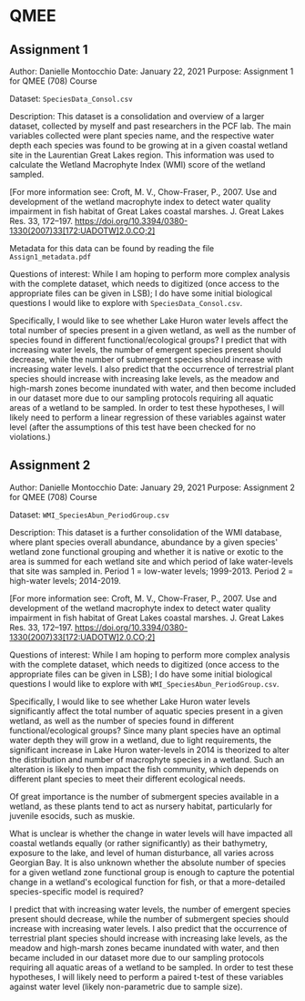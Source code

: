 # QMEE


<!--
JD: I took the liberty of consolidating your README files here.
-->

## Assignment 1
Author: Danielle Montocchio
Date: January 22, 2021
Purpose: Assignment 1 for QMEE (708) Course

Dataset: `SpeciesData_Consol.csv`

Description: This dataset is a consolidation and overview of a larger dataset, collected by myself and past researchers in the PCF lab. The main variables collected were plant species name, and the respective water depth each species was found to be growing at in a given coastal wetland site in the Laurentian Great Lakes region. This information was used to calculate the Wetland Macrophyte Index (WMI) score of the wetland sampled. 

[For more information see: Croft, M. V., Chow-Fraser, P., 2007. Use and development of the wetland macrophyte index to detect water quality impairment in fish habitat of Great Lakes coastal marshes. J. Great Lakes Res. 33, 172–197. https://doi.org/10.3394/0380-1330(2007)33[172:UADOTW]2.0.CO;2]

Metadata for this data can be found by reading the file `Assign1_metadata.pdf`

<!-- BMB: probably don't need to say where it is since we can assume reader is in the repo already?  It's too bad the metadata are in PDF, not in a machine-readable format ...
-->

Questions of interest: While I am hoping to perform more complex analysis with the complete dataset, which needs to digitized (once access to the appropriate files can be given in LSB); I do have some initial biological questions I would like to explore with `SpeciesData_Consol.csv`. 

Specifically, I would like to see whether Lake Huron water levels affect the total number of species present in a given wetland, as well as the number of species found in different functional/ecological groups? I predict that with increasing water levels, the number of emergent species present should decrease, while the number of submergent species should increase with increasing water levels. I also predict that the occurrence of terrestrial plant species should increase with increasing lake levels, as the meadow and high-marsh zones become inundated with water, and then become included in our dataset more due to our sampling protocols requiring all aquatic areas of a wetland to be sampled. In order to test these hypotheses, I will likely need to perform a linear regression of these variables against water level (after the assumptions of this test have been  checked for no violations.)

<!-- BMB: can you say more about the _scientific_ reasons for these questions? These are framed as statistical questions (with expected directions of effect, which is very good), but I would be curious to know why these trends matter to you ...

Avoid asking "does X affect Y?" - because the answer is almost always "yes" for any ecological system where you have bothered to measure both X and Y. "How much does X affect Y?" "In what direction does X change when Y changes?" "Can we clearly distinguish the effect of X on Y?" and "Does X affect Y enough to be important for scientific or management reasons?" are all better questions.
-->

## Assignment 2

Author: Danielle Montocchio
Date: January 29, 2021
Purpose: Assignment 2 for QMEE (708) Course

Dataset: `WMI_SpeciesAbun_PeriodGroup.csv`

Description: This dataset is a further consolidation of the WMI database, where plant species overall abundance, abundance by a given species' wetland zone functional grouping and whether it is native or exotic to the area is summed for each wetland site and which period of lake water-levels that site was sampled in. Period 1 = low-water levels; 1999-2013. Period 2 = high-water levels; 2014-2019.

[For more information see: Croft, M. V., Chow-Fraser, P., 2007. Use and development of the wetland macrophyte index to detect water quality impairment in fish habitat of Great Lakes coastal marshes. J. Great Lakes Res. 33, 172–197. https://doi.org/10.3394/0380-1330(2007)33[172:UADOTW]2.0.CO;2]


Questions of interest: While I am hoping to perform more complex analysis with the complete dataset, which needs to digitized (once access to the appropriate files can be given in LSB); I do have some initial biological questions I would like to explore with `WMI_SpeciesAbun_PeriodGroup.csv`. 

Specifically, I would like to see whether Lake Huron water levels significantly affect the total number of aquatic species present in a given wetland, as well as the number of species found in different functional/ecological groups? Since many plant species have an optimal water depth they will grow in a wetland, due to light requirements, the significant increase in Lake Huron water-levels in 2014 is theorized to alter the distribution and number of macrophyte species in a wetland. Such an alteration is likely to then impact the fish community, which depends on different plant species to meet their different ecological needs.

Of great importance is the number of submergent species available in a wetland, as these plants tend to act as nursery habitat, particularly for juvenile esocids, such as muskie.

What is unclear is whether the change in water levels will have impacted all coastal wetlands equally (or rather significantly) as their bathymetry, exposure to the lake, and level of human disturbance, all varies across Georgian Bay. It is also unknown whether the absolute number of species for a given wetland zone functional group is enough to capture the potential change in a wetland's ecological function for fish, or that a more-detailed species-specific model is required?

I predict that with increasing water levels, the number of emergent species present should decrease, while the number of submergent species should increase with increasing water levels. I also predict that the occurrence of terrestrial plant species should increase with increasing lake levels, as the meadow and high-marsh zones became inundated with water, and then became included in our dataset more due to our sampling protocols requiring all aquatic areas of a wetland to be sampled. In order to test these hypotheses, I will likely need to perform a paired t-test of these variables against water level (likely non-parametric due to sample size).
